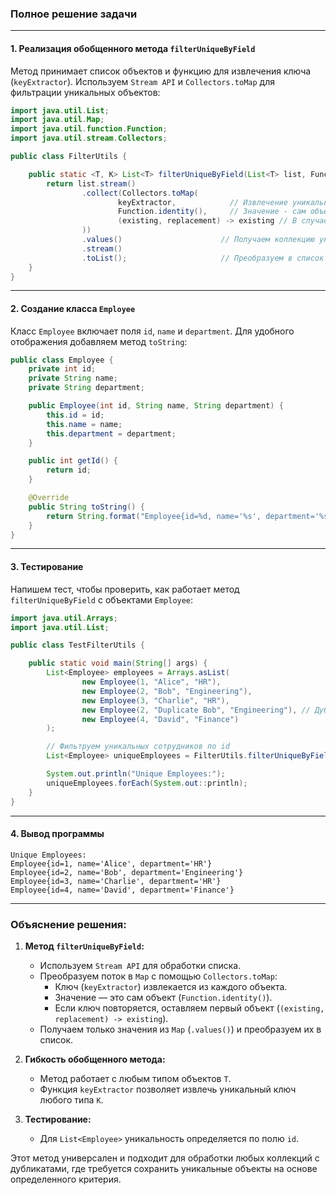 ### Полное решение задачи

---

#### 1. Реализация обобщенного метода `filterUniqueByField`

Метод принимает список объектов и функцию для извлечения ключа (`keyExtractor`). Используем `Stream API` и `Collectors.toMap` для фильтрации уникальных объектов:

```java
import java.util.List;
import java.util.Map;
import java.util.function.Function;
import java.util.stream.Collectors;

public class FilterUtils {

    public static <T, K> List<T> filterUniqueByField(List<T> list, Function<T, K> keyExtractor) {
        return list.stream()
                .collect(Collectors.toMap(
                        keyExtractor,            // Извлечение уникального ключа (например, id)
                        Function.identity(),     // Значение - сам объект
                        (existing, replacement) -> existing // В случае дубликатов оставляем первый объект
                ))
                .values()                      // Получаем коллекцию уникальных объектов
                .stream()
                .toList();                     // Преобразуем в список
    }
}
```

---

#### 2. Создание класса `Employee`

Класс `Employee` включает поля `id`, `name` и `department`. Для удобного отображения добавляем метод `toString`:

```java
public class Employee {
    private int id;
    private String name;
    private String department;

    public Employee(int id, String name, String department) {
        this.id = id;
        this.name = name;
        this.department = department;
    }

    public int getId() {
        return id;
    }

    @Override
    public String toString() {
        return String.format("Employee{id=%d, name='%s', department='%s'}", id, name, department);
    }
}
```

---

#### 3. Тестирование

Напишем тест, чтобы проверить, как работает метод `filterUniqueByField` с объектами `Employee`:

```java
import java.util.Arrays;
import java.util.List;

public class TestFilterUtils {

    public static void main(String[] args) {
        List<Employee> employees = Arrays.asList(
                new Employee(1, "Alice", "HR"),
                new Employee(2, "Bob", "Engineering"),
                new Employee(3, "Charlie", "HR"),
                new Employee(2, "Duplicate Bob", "Engineering"), // Дубликат по id
                new Employee(4, "David", "Finance")
        );

        // Фильтруем уникальных сотрудников по id
        List<Employee> uniqueEmployees = FilterUtils.filterUniqueByField(employees, Employee::getId);

        System.out.println("Unique Employees:");
        uniqueEmployees.forEach(System.out::println);
    }
}
```

---

#### 4. Вывод программы

```
Unique Employees:
Employee{id=1, name='Alice', department='HR'}
Employee{id=2, name='Bob', department='Engineering'}
Employee{id=3, name='Charlie', department='HR'}
Employee{id=4, name='David', department='Finance'}
```

---

### Объяснение решения:

1. **Метод `filterUniqueByField`:**
   - Используем `Stream API` для обработки списка.
   - Преобразуем поток в `Map` с помощью `Collectors.toMap`:
     - Ключ (`keyExtractor`) извлекается из каждого объекта.
     - Значение — это сам объект (`Function.identity()`).
     - Если ключ повторяется, оставляем первый объект (`(existing, replacement) -> existing`).
   - Получаем только значения из `Map` (`.values()`) и преобразуем их в список.

2. **Гибкость обобщенного метода:**
   - Метод работает с любым типом объектов `T`.
   - Функция `keyExtractor` позволяет извлечь уникальный ключ любого типа `K`.

3. **Тестирование:**
   - Для `List<Employee>` уникальность определяется по полю `id`.

Этот метод универсален и подходит для обработки любых коллекций с дубликатами, где требуется сохранить уникальные объекты на основе определенного критерия.